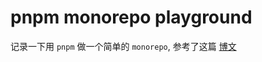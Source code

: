 # pnpm monorepo playground

记录一下用 `pnpm` 做一个简单的 `monorepo`, 参考了这篇 [博文](https://zhuanlan.zhihu.com/p/422740629)
